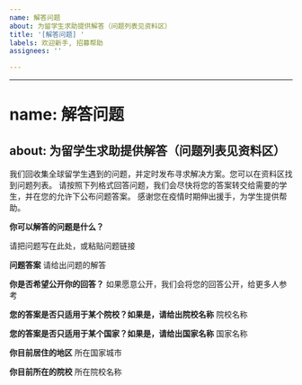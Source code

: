 ```yaml
---
name: 解答问题
about: 为留学生求助提供解答（问题列表见资料区）
title: '[解答问题] '
labels: 欢迎新手, 招募帮助
assignees: ''

---
```


---
# name: 解答问题
about: 为留学生求助提供解答（问题列表见资料区）
---
我们回收集全球留学生遇到的问题，并定时发布寻求解决方案。您可以在资料区找到问题列表。
请按照下列格式回答问题，我们会尽快将您的答案转交给需要的学生，并在您的允许下公布问题答案。
感谢您在疫情时期伸出援手，为学生提供帮助。

**你可以解答的问题是什么？**

请把问题写在此处，或粘贴问题链接

**问题答案**
请给出问题的解答

**你是否希望公开你的回答？**
如果愿意公开，我们会将您的回答公开，给更多人参考

**您的答案是否只适用于某个院校？如果是，请给出院校名称**
院校名称

**您的答案是否只适用于某个国家？如果是，请给出国家名称**
国家名称

**你目前居住的地区**
所在国家城市

**你目前所在的院校**
所在院校名称
